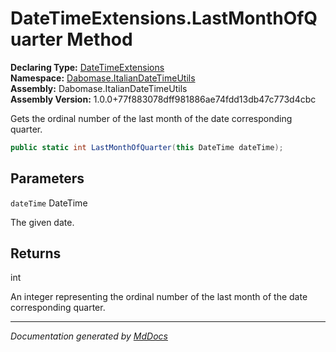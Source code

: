 ﻿<!--  
  <auto-generated>   
    The contents of this file were generated by a tool.  
    Changes to this file may be list if the file is regenerated  
  </auto-generated>   
-->

# DateTimeExtensions.LastMonthOfQuarter Method

**Declaring Type:** [DateTimeExtensions](../index.md)  
**Namespace:** [Dabomase.ItalianDateTimeUtils](../../index.md)  
**Assembly:** Dabomase.ItalianDateTimeUtils  
**Assembly Version:** 1.0.0+77f883078dff981886ae74fdd13db47c773d4cbc

Gets the ordinal number of the last month of the date corresponding quarter.

```csharp
public static int LastMonthOfQuarter(this DateTime dateTime);
```

## Parameters

`dateTime`  DateTime

The given date.

## Returns

int

An integer representing the ordinal number of the last month of the date corresponding quarter.

___

*Documentation generated by [MdDocs](https://github.com/ap0llo/mddocs)*
